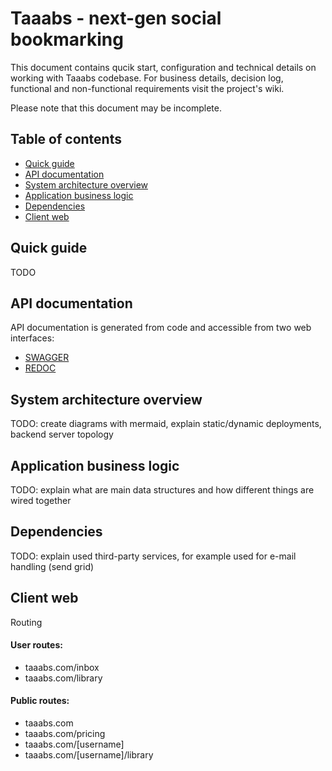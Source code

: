 # Taaabs - next-gen social bookmarking

This document contains qucik start, configuration and technical details on working with Taaabs codebase. For business details, decision log, functional and non-functional requirements visit the project's wiki.

Please note that this document may be incomplete.

## Table of contents

- [Quick guide](#quick-guide)
- [API documentation](#api-documentation)
- [System architecture overview](#system-architecture-overview)
- [Application business logic](#application-business-logic)
- [Dependencies](#dependencies)
- [Client web](#client-web)

## Quick guide

TODO

## API documentation

API documentation is generated from code and accessible from two web interfaces:

- [SWAGGER](http://localhost:4000/swagger)
- [REDOC](http://localhost:4000/redoc)

## System architecture overview

TODO: create diagrams with mermaid, explain static/dynamic deployments, backend server topology

## Application business logic

TODO: explain what are main data structures and how different things are wired together

## Dependencies

TODO: explain used third-party services, for example used for e-mail handling (send grid)

## Client web

Routing

#### User routes:

- taaabs.com/inbox
- taaabs.com/library

#### Public routes:

- taaabs.com
- taaabs.com/pricing
- taaabs.com/[username]
- taaabs.com/[username]/library
